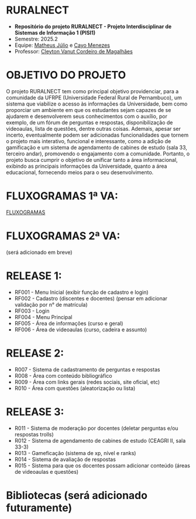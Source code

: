 # RURALNECT

* **Repositório do projeto RURALNECT - Projeto Interdisciplinar de Sistemas de Informação 1 (PISI1)**
* Semestre: 2025.2
* Equipe:  [Matheus Júlio](https://github.com/MatheusJS12) e [Cayo Menezes](https://github.com/CayoMenezes)
* Professor: [Cleyton Vanut Cordeiro de Magalhães](https://github.com/cvanut)

# OBJETIVO DO PROJETO
O projeto RURALNECT tem como principal objetivo providenciar, para a comunidade da UFRPE (Universidade Federal Rural de Pernambuco), um sistema que viabilize o acesso às informações da Universidade, bem como proporciar um ambiente em que os estudantes sejam capazes de se ajudarem e desenvolverem seus conhecimentos com o auxílio, por exemplo, de um fórum de perguntas e respostas, disponibilização de videoaulas, lista de questões, dentre outras coisas. Ademais, apesar ser incerto, eventualmente podem ser adicionadas funcionalidades que tornem o projeto mais interativo, funcional e interessante, como a adição de gamificação e um sistema de agendamento de cabines de estudo (sala 33, terceiro andar), promovendo o engajamento com a comunidade. Portanto, o projeto busca cumprir o objetivo de unificar tanto a área informacional, exibindo as principais informações da Universidade, quanto a área educacional, fornecendo meios para o seu desenvolvimento.
# FLUXOGRAMAS 1ª VA:

[FLUXOGRAMAS](https://docs.google.com/document/d/1o7MleaB3-arafuOsLmN4BRbw36MKDKd6DMSSJBzkjWU/edit?usp=drive_link)

# FLUXOGRAMAS 2ª VA:

(será adicionado em breve)

# RELEASE 1:

* RF001 - Menu Inicial (exibir função de cadastro e login)
* RF002 - Cadastro (discentes e docentes) (pensar em adicionar validação por n° de matrícula)
* RF003 - Login
* RF004 - Menu Principal
* RF005 - Área de informações (curso e geral)
* RF006 - Área de videoaulas (curso, cadeira e assunto)

# RELEASE 2:

* R007 - Sistema de cadastramento de perguntas e respostas
* R008 - Área com conteúdo bibliográfico
* R009 - Área com links gerais (redes sociais, site oficial, etc)
* R010 - Área com questões (aleatorização ou lista)

# RELEASE 3:

* R011 - Sistema de moderação por docentes (deletar perguntas e/ou respostas trolls)
* R012 - Sistema de agendamento de cabines de estudo (CEAGRI II, sala 33-3)
* R013 - Gameficação (sistema de xp, nível e ranks)
* R014 - Sistema de avaliação de respostas
* R015 - Sistema para que os docentes possam adicionar conteúdo (áreas de videoaulas e questões)

# Bibliotecas (será adicionado futuramente)

